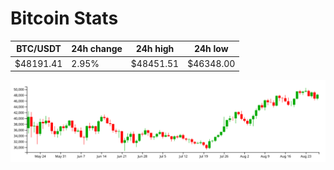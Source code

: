 # Bitcoin Stats

BTC/USDT|24h change|24h high|24h low|
|---|---|---|---|
|$48191.41|2.95%|$48451.51|$46348.00|

<img src="./chart.svg">
